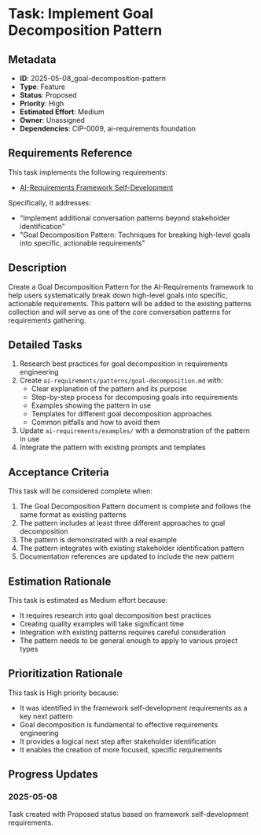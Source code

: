 # Task: Implement Goal Decomposition Pattern

## Metadata
- **ID**: 2025-05-08_goal-decomposition-pattern
- **Type**: Feature
- **Status**: Proposed
- **Priority**: High
- **Estimated Effort**: Medium
- **Owner**: Unassigned
- **Dependencies**: CIP-0009, ai-requirements foundation

## Requirements Reference

This task implements the following requirements:
- [AI-Requirements Framework Self-Development](../../ai-requirements/examples/framework-self-development.md)

Specifically, it addresses:
- "Implement additional conversation patterns beyond stakeholder identification"
- "Goal Decomposition Pattern: Techniques for breaking high-level goals into specific, actionable requirements"

## Description

Create a Goal Decomposition Pattern for the AI-Requirements framework to help users systematically break down high-level goals into specific, actionable requirements. This pattern will be added to the existing patterns collection and will serve as one of the core conversation patterns for requirements gathering.

## Detailed Tasks

1. Research best practices for goal decomposition in requirements engineering
2. Create `ai-requirements/patterns/goal-decomposition.md` with:
   - Clear explanation of the pattern and its purpose
   - Step-by-step process for decomposing goals into requirements
   - Examples showing the pattern in use
   - Templates for different goal decomposition approaches
   - Common pitfalls and how to avoid them
3. Update `ai-requirements/examples/` with a demonstration of the pattern in use
4. Integrate the pattern with existing prompts and templates

## Acceptance Criteria

This task will be considered complete when:

1. The Goal Decomposition Pattern document is complete and follows the same format as existing patterns
2. The pattern includes at least three different approaches to goal decomposition
3. The pattern is demonstrated with a real example
4. The pattern integrates with existing stakeholder identification pattern
5. Documentation references are updated to include the new pattern

## Estimation Rationale

This task is estimated as Medium effort because:
- It requires research into goal decomposition best practices
- Creating quality examples will take significant time
- Integration with existing patterns requires careful consideration
- The pattern needs to be general enough to apply to various project types

## Prioritization Rationale

This task is High priority because:
- It was identified in the framework self-development requirements as a key next pattern
- Goal decomposition is fundamental to effective requirements engineering
- It provides a logical next step after stakeholder identification
- It enables the creation of more focused, specific requirements

## Progress Updates

### 2025-05-08
Task created with Proposed status based on framework self-development requirements. 